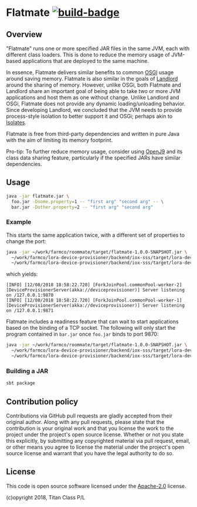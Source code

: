 # Flatmate [![build-badge][]][build]

[build]:                 https://circleci.com/gh/titanclass/flatmate
[build-badge]:           https://circleci.com/gh/titanclass/flatmate.svg?style=shield

## Overview

"Flatmate" runs one or more specified JAR files in the same JVM, each with different class loaders. This is done to reduce the memory usage of JVM-based applications that are deployed to the same machine.

In essence, Flatmate delivers similar benefits to common [OSGI](https://www.osgi.org/) usage around saving memory. Flatmate is also similar in the goals of [Landlord](https://github.com/landlord/landlord) around the sharing of memory. However, unlike OSGi, both Flatmate and Landlord share an important goal of being able to take two or more JVM applications and host them as one without change. Unlike Landlord and OSGi, Flatmate does not provide any dynamic loading/unloading behavior. Since developing Landlord, we concluded that the JVM needs to provide process-style isolation to better support it and OSGi; perhaps akin to [Isolates](https://en.wikipedia.org/wiki/Application_Isolation_API). 

Flatmate is free from third-party dependencies and written in pure Java with the aim of limiting its memory footprint.
 
Pro-tip: To further reduce memory usage, consider using [OpenJ9](https://www.eclipse.org/openj9/) and its class data sharing feature, particularly if the specified JARs have similar dependencies.

## Usage

```bash
java -jar flatmate.jar \
  foo.jar -Dsome.property=1 -- "first arg" "second arg" -- \
  bar.jar -Dother.property=2 -- "first arg" "second arg"
```

### Example

This starts the same application twice, with a different set of properties to change the port:

```bash
java -jar ~/work/farmco/roommate/target/flatmate-1.0.0-SNAPSHOT.jar \
  ~/work/farmco/lora-device-provisioner/backend/iox-sss/target/lora-device-provisioner-iox-sss-0.1.0-SNAPSHOT.jar -Dstreambed.http-server.bind.port=9870 -- -- \
  ~/work/farmco/lora-device-provisioner/backend/iox-sss/target/lora-device-provisioner-iox-sss-0.1.0-SNAPSHOT.jar -Dstreambed.http-server.bind.port=9871
```

which yields:

```
[INFO] [12/08/2018 18:58:22.720] [ForkJoinPool.commonPool-worker-2] [DeviceProvisionerServer(akka://deviceprovisioner)] Server listening on /127.0.0.1:9870
[INFO] [12/08/2018 18:58:22.720] [ForkJoinPool.commonPool-worker-1] [DeviceProvisionerServer(akka://deviceprovisioner)] Server listening on /127.0.0.1:9871
```

Flatmate includes a readiness feature that can wait to start applications based on the binding of a TCP socket. The following will only start the program contained in `bar.jar` once `foo.jar` binds to port 9870:

```bash
java -jar ~/work/farmco/roommate/target/flatmate-1.0.0-SNAPSHOT.jar \
  ~/work/farmco/lora-device-provisioner/backend/iox-sss/target/lora-device-provisioner-iox-sss-0.1.0-SNAPSHOT.jar -Dstreambed.http-server.bind.port=9870 -- -- \
  ~/work/farmco/lora-device-provisioner/backend/iox-sss/target/lora-device-provisioner-iox-sss-0.1.0-SNAPSHOT.jar -ready tcp://localhost:9870 -Dstreambed.http-server.bind.port=9871
```

### Building a JAR

```bash
sbt package
```

## Contribution policy

Contributions via GitHub pull requests are gladly accepted from their original author. Along with
any pull requests, please state that the contribution is your original work and that you license
the work to the project under the project's open source license. Whether or not you state this
explicitly, by submitting any copyrighted material via pull request, email, or other means you
agree to license the material under the project's open source license and warrant that you have the
legal authority to do so.

## License

This code is open source software licensed under the
[Apache-2.0](http://www.apache.org/licenses/LICENSE-2.0) license.

(c)opyright 2018, Titan Class P/L

